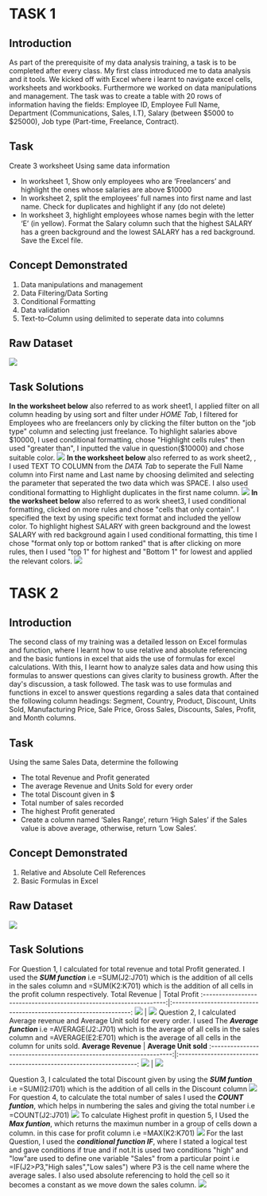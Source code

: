 # TASK 1
## Introduction
As part of the prerequisite of my data analysis training, a task is to be completed after every class. My first class introduced me to data analysis and it tools. We kicked off with Excel where i learnt to navigate excel cells, worksheets and workbooks. Furthermore we worked on data manipulations and management. The task was to create a table with 20 rows of information having the fields: Employee ID, Employee Full Name, Department (Communications, Sales, I.T), Salary (between $5000 to $25000), Job type (Part-time, Freelance, Contract).
## Task
Create 3 worksheet Using same data information
- In worksheet 1, Show only employees who are ‘Freelancers’ and highlight the ones whose salaries are above $10000
- In worksheet 2, split the employees’ full names into first name and last name. Check for duplicates and highlight if any (do not delete)
- In worksheet 3, highlight employees whose names begin with the letter ‘E’ (in yellow). Format the Salary column such that the highest SALARY has a green background and the lowest SALARY has a red background. Save the Excel file.
## Concept Demonstrated
1. Data manipulations and management
2. Data Filtering/Data Sorting
3. Conditional Formatting
4. Data validation
5. Text-to-Column using delimited to seperate data into columns
## Raw Dataset
![](https://github.com/AnietieJohnson/Week1-Excel-task/blob/main/Raw%20data%20for%20task1.png)
## Task Solutions
**In the worksheet below** also referred to as work sheet1, I applied filter on all column heading by using sort and filter under _HOME Tab_, I filtered for Employees who are freelancers only by clicking the filter button on the "job type" column and selecting just freelance. To highlight salaries above $10000, I used conditional formatting, chose "Highlight cells rules" then used "greater than", I inputted the value in question($10000) and chose suitable color.
![](https://github.com/AnietieJohnson/Week1-Excel-task/blob/main/Freelancers%20that%20earn%20above%20%2410%2C000.png)
**In the worksheet below** also referred to as work sheet2, , I used TEXT TO COLUMN from the _DATA Tab_ to seperate the Full Name column into First name and Last name by choosing delimited and selecting the parameter that seperated the two data which was SPACE. I also used conditional formatting to Highlight duplicates in the first name column.
![](https://github.com/AnietieJohnson/Week1-Excel-task/blob/main/Employee%20first%20name%20with%20duplicates.png)
**In the worksheet below** also referred to as work sheet3, I used conditional formatting, clicked on more rules and chose "cells that only contain". I specified the text by using specific text format and included the yellow color. To highlight highest SALARY with green background and the lowest SALARY with red background again I used conditional formatting, this time I chose "format only top or bottom ranked" that is after clicking on more rules, then I used "top 1" for highest and "Bottom 1" for lowest and applied the relevant colors.
![](https://github.com/AnietieJohnson/Week1-Excel-task/blob/main/Employee%20whose%20name%20begin%20with%20e.png)



# TASK 2
## Introduction
The second class of my training was a detailed lesson on Excel formulas and function, where I learnt how to use relative and absolute referencing and the basic funtions in excel that aids the use of formulas for excel calculations. With this, I learnt how to analyze sales data and how using this formulas to answer questions can gives clarity to business growth. After the day's discussion, a task followed. The task was to use formulas and functions in excel to answer questions regarding a sales data that contained the following column headings: Segment, Country, Product, Discount, Units Sold, Manufacturing Price, Sale Price, Gross Sales, Discounts, Sales, Profit, and Month columns.
## Task
Using the same Sales Data, determine the following
- The total Revenue and Profit generated
- The average Revenue and Units Sold for every order
- The total Discount given in $
- Total number of sales recorded
- The highest Profit generated
- Create a column named ‘Sales Range’, return ‘High Sales’ if the Sales value is above average, otherwise, return ‘Low Sales’.
## Concept Demonstrated
1. Relative and Absolute Cell References
2. Basic Formulas in Excel
## Raw Dataset
![](https://github.com/AnietieJohnson/Week1-Excel-task/blob/main/Raw%20data%20for%20Task%202.png)
## Task Solutions
For Question 1, I calculated for total revenue and total Profit generated. I used the **_SUM function_** i.e =SUM(J2:J701) which is the addition of all cells in the sales column and =SUM(K2:K701) which is the addition of all cells in the profit column respectively.
Total Revenue                                                       | Total Profit
:------------------------------------------------------------------:|:-----------------------------------------------------------------:
![](https://github.com/AnietieJohnson/Week1-Excel-task/blob/main/Total%20Revenue%20Generated.png) | ![](https://github.com/AnietieJohnson/Week1-Excel-task/blob/main/Total%20profit%20generated.png)
Question 2, I calculated Average revenue and Average Unit sold for every order. I used The **_Average function_** i.e  =AVERAGE(J2:J701) which is the average of all cells in the sales column and =AVERAGE(E2:E701) which is the average of all cells in the column for units sold.
**Average Revenue**                                                       | **Average Unit sold**
:------------------------------------------------------------------:|:-----------------------------------------------------------------:
![](https://github.com/AnietieJohnson/Week1-Excel-task/blob/main/Average%20revenue.png) | ![](https://github.com/AnietieJohnson/Week1-Excel-task/blob/main/Average%20Unit%20sold.png)

Question 3, I calculated the total Discount given by using the **_SUM funtion_** i.e =SUM(I2:I701) which is the addition of all cells in the Discount column 
![](https://github.com/AnietieJohnson/Week1-Excel-task/blob/main/Total%20discount%20given.png)
For question 4, to calculate the total number of sales I used the **_COUNT funtion_**, which helps in numbering the sales and giving the total number i.e =COUNT(J2:J701)
![](https://github.com/AnietieJohnson/Week1-Excel-task/blob/main/Number%20of%20sales%20Generated.png)
To calculate Highest profit in question 5, I Used the **_Max funtion_**, which returns the maximun number in a group of cells down a column. in this case for profit column i.e =MAX(K2:K701)
![](https://github.com/AnietieJohnson/Week1-Excel-task/blob/main/Highest%20profit%20generated.png)
For the last Question, I used the **_conditional function IF_**, where I stated a logical test and gave conditions if true and if not.It is used two conditions "high" and "low"are used to define one variable "Sales" from a particular point i.e =IF(J2>$P$3,"High sales","Low sales") where P3 is the cell name where the average sales. I also used absolute referencing to hold the cell so it becomes a constant as we move down the sales column.
![](https://github.com/AnietieJohnson/Week1-Excel-task/blob/main/High%20or%20low%20sales%20column.png)
